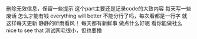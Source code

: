 删除无效信息，保留一些提示
这个part主要还是记录code的大致内容
每天写一些废话
怎么才能有钱
everything will better
不能分行了吗，每次看都是一行字
就这样每天更新
静静的听雨看风！
每天都有新鲜事
做点什么好呢
看你能做社么
nice to see that
测试网毛很小，但也要撸

